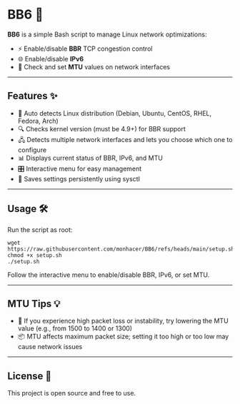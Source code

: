 # BB6 🚀

**BB6** is a simple Bash script to manage Linux network optimizations:

- ⚡ Enable/disable **BBR** TCP congestion control  
- 🌐 Enable/disable **IPv6**  
- 📶 Check and set **MTU** values on network interfaces  

---

## Features ✨

- 🐧 Auto detects Linux distribution (Debian, Ubuntu, CentOS, RHEL, Fedora, Arch)  
- 🔍 Checks kernel version (must be 4.9+) for BBR support  
- 🖧 Detects multiple network interfaces and lets you choose which one to configure  
- 📊 Displays current status of BBR, IPv6, and MTU  
- 🎛 Interactive menu for easy management  
- 💾 Saves settings persistently using sysctl  

---

## Usage 🛠️

Run the script as root:
```
wget https://raw.githubusercontent.com/monhacer/BB6/refs/heads/main/setup.sh
chmod +x setup.sh
./setup.sh
```
Follow the interactive menu to enable/disable BBR, IPv6, or set MTU.

---

## MTU Tips 💡

- 🚨 If you experience high packet loss or instability, try lowering the MTU value (e.g., from 1500 to 1400 or 1300)  
- 📦 MTU affects maximum packet size; setting it too high or too low may cause network issues  

---

## License 📄

This project is open source and free to use.

